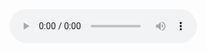 <audio controls preload="metadata" currentTime="1610">
  <source src="https://www.dropbox.com/s/5ugvk9ftf3d917p/2020-04-19-Morning-Four-Essentials-preaching-starts-at-27min.m4a?raw=1" type="audio/mp3">
  <p>Your browser doesn't support HTML5 audio. Here is a <a href="https://www.dropbox.com/s/5ugvk9ftf3d917p/2020-04-19-Morning-Four-Essentials-preaching-starts-at-27min.m4a?raw=1">link to the audio</a> instead.</p>
</audio>
